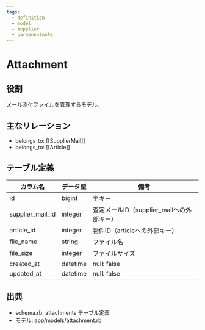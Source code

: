 ```yaml
---
tags:
  - definition
  - model
  - supplier
  - parmanentnote
---
```


# Attachment

## 役割
メール添付ファイルを管理するモデル。

## 主なリレーション
- belongs_to: [[SupplierMail]]
- belongs_to: [[Article]]

## テーブル定義

| カラム名 | データ型 | 備考 |
|---|---|---|
| id | bigint | 主キー |
| supplier_mail_id | integer | 査定メールID（supplier_mailへの外部キー） |
| article_id | integer | 物件ID（articleへの外部キー） |
| file_name | string | ファイル名 |
| file_size | integer | ファイルサイズ |
| created_at | datetime | null: false |
| updated_at | datetime | null: false |

## 出典
- schema.rb: attachments テーブル定義
- モデル: app/models/attachment.rb 